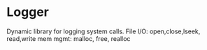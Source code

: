 # Logger
Dynamic library for logging system calls. File I/O: open,close,lseek, read,write mem mgmt: malloc, free, realloc
